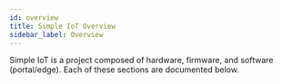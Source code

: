 ```yaml
---
id: overview
title: Simple IoT Overview
sidebar_label: Overview
---
```


Simple IoT is a project composed of hardware, firmware, and software (portal/edge).
Each of these sections are documented below.
